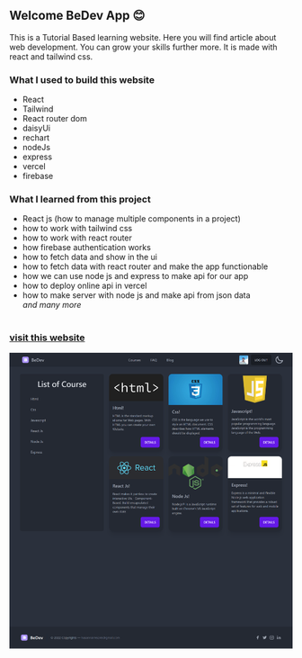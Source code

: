 ## Welcome BeDev App 😊

<!-- what i used to build this website -->

This is a Tutorial Based learning website. Here you will find article about web development. You can grow your skills further more. It is made with react and tailwind css.

### What I used to build this website

- React
- Tailwind
- React router dom
- daisyUi
- rechart
- nodeJs
- express
- vercel
- firebase

### What I learned from this project

- React js (how to manage multiple components in a project)
- how to work with tailwind css
- how to work with react router
- how firebase authentication works
- how to fetch data and show in the ui
- how to fetch data with react router and make the app functionable
- how we can use node js and express to make api for our app
- how to deploy online api in vercel
- how to make server with node js and make api from json data
  <br>
  _and many more_
  <br>
  <br>

<!-- visit the website -->

### [visit this website](https://web-dev-course-assignment-10.web.app/)

[![](/src/assets/bedevpage.png)](https://web-dev-course-assignment-10.web.app/)
